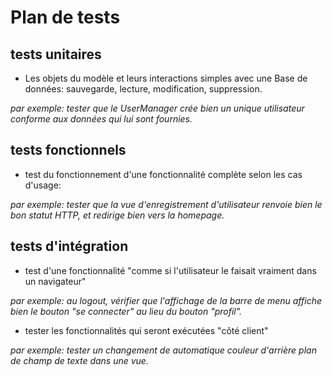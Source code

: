 # Plan de tests

## tests unitaires
- Les objets du modèle et leurs interactions simples avec une Base de données: sauvegarde, lecture, modification, suppression.

_par exemple: tester que le UserManager crée bien un unique utilisateur conforme aux données qui lui sont fournies._

## tests fonctionnels
- test du fonctionnement d'une fonctionnalité complète selon les cas d'usage: 

_par exemple: tester que la vue d'enregistrement d'utilisateur renvoie bien le bon statut HTTP, et redirige bien vers la homepage._

## tests d'intégration

- test d'une fonctionnalité "comme si l'utilisateur le faisait vraiment dans un navigateur"

_par exemple: au logout, vérifier que l'affichage de la barre de menu affiche bien le bouton "se connecter" au lieu du bouton "profil"._

- tester les fonctionnalités qui seront exécutées "côté client"

_par exemple: tester un changement de automatique couleur d'arrière plan de champ de texte dans une vue._